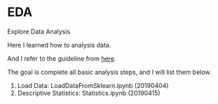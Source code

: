 # EDA
Explore Data Analysis

Here I learned how to analysis data.

And I refer to the guideline from [here](https://medium.com/@yehjames).

The goal is complete all basic analysis steps, and I will list them below.
1. Load Data: LoadDataFromSklearn.ipynb (20190404)
2. Descriptive Statistics: Statistics.ipynb (20190415)
